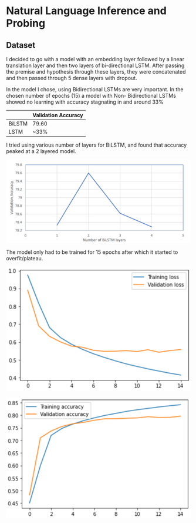 # Natural Language Inference and Probing

##  Dataset

I decided to go with a model with an embedding layer followed by a linear translation layer and
then two layers of bi-directional LSTM. After passing the premise and hypothesis through these
layers, they were concatenated and then passed through 5 dense layers with dropout.

In the model I chose, using Bidirectional LSTMs are very important. In the chosen number of
epochs (15) a model with Non- Bidirectional LSTMs showed no learning with accuracy
stagnating in and around 33%


|        | Validation Accuracy |
|--------|---------------------|
| BiLSTM | 79.60               |
| LSTM   | ~33%                |

I tried using various number of layers for BiLSTM, and found that accuracy peaked at a 2 layered model.

![Validation Accuracy vs Number of BiLSTM layers](https://github.com/Amapocho/Natural-Language-Inference-and-Probing/blob/main/Graphs/Validation%20Accuracy%20vs%20Number%20of%20BiLSTM%20layers.png)

The model only had to be trained for 15 epochs after which it started to overfit/plateau.

![Training and Validation Loss](https://github.com/Amapocho/Natural-Language-Inference-and-Probing/blob/main/Graphs/Loss.png)

![Training and Validation Accuracy](https://github.com/Amapocho/Natural-Language-Inference-and-Probing/blob/main/Graphs/Accuracy.png)
